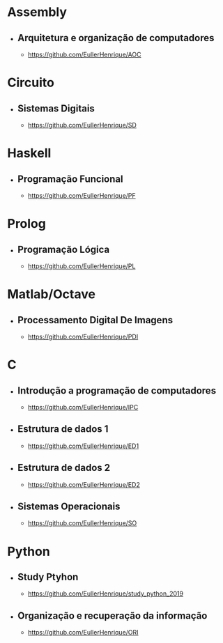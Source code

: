 # Assembly

- ## Arquitetura e organização de computadores
  - https://github.com/EullerHenrique/AOC

# Circuito

- ## Sistemas Digitais
  - https://github.com/EullerHenrique/SD
  
# Haskell

- ## Programação Funcional
  - https://github.com/EullerHenrique/PF
  
# Prolog

- ## Programação Lógica
  - https://github.com/EullerHenrique/PL

# Matlab/Octave

- ## Processamento Digital De Imagens
  -   https://github.com/EullerHenrique/PDI

# C

- ## Introdução a programação de computadores
  - https://github.com/EullerHenrique/IPC

- ## Estrutura de dados 1
  - https://github.com/EullerHenrique/ED1

- ## Estrutura de dados 2
  - https://github.com/EullerHenrique/ED2

- ## Sistemas Operacionais
  - https://github.com/EullerHenrique/SO 

# Python

- ## Study Ptyhon
  - https://github.com/EullerHenrique/study_python_2019

- ## Organização e recuperação da informação
  - https://github.com/EullerHenrique/ORI
